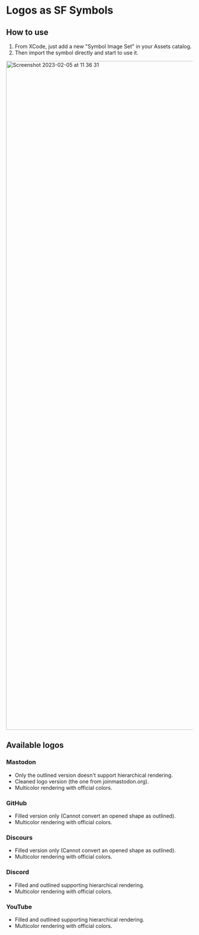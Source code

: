 # Logos as SF Symbols

## How to use

1. From XCode, just add a new "Symbol Image Set" in your Assets catalog.
2. Then import the symbol directly and start to use it.

<img width="1806" alt="Screenshot 2023-02-05 at 11 36 31" src="https://user-images.githubusercontent.com/736246/216814133-ec15bad8-e970-425a-93a2-27e8a595e7cf.png">

## Available logos

### Mastodon
- Only the outlined version doesn't support hierarchical rendering.
- Cleaned logo version (the one from joinmastodon.org).
- Multicolor rendering with official colors.

### GitHub
- Filled version only (Cannot convert an opened shape as outlined).
- Multicolor rendering with official colors.

### Discours
- Filled version only (Cannot convert an opened shape as outlined).
- Multicolor rendering with official colors.

### Discord
- Filled and outlined supporting hierarchical rendering.
- Multicolor rendering with official colors.

### YouTube
- Filled and outlined supporting hierarchical rendering.
- Multicolor rendering with official colors.
